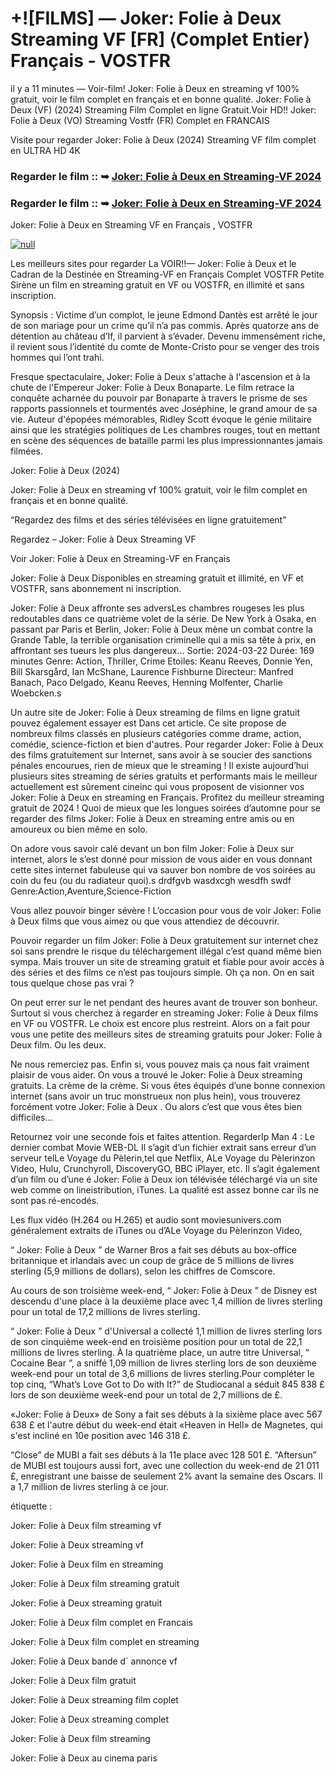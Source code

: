 # +![FILMS] — Joker: Folie à Deux Streaming VF [FR] ⟨Complet Entier⟩ Français - VOSTFR

il y a 11 minutes — Voir-film! Joker: Folie à Deux en streaming vf 100% gratuit, voir le film complet en français et en bonne qualité. Joker: Folie à Deux (VF) (2024) Streaming Film Complet en ligne Gratuit.Voir HD!! Joker: Folie à Deux (VO) Streaming Vostfr (FR) Complet en FRANCAIS

Visite pour regarder Joker: Folie à Deux (2024) Streaming VF film complet en ULTRA HD 4K

### Regarder le film :: ➥ [Joker: Folie à Deux en Streaming-VF 2024](https://dmovie.fun/fr/movie/889737/joker-folie-deuxend?githb)

### Regarder le film :: ➥ [Joker: Folie à Deux en Streaming-VF 2024](https://dmovie.fun/fr/movie/889737/joker-folie-deuxend?githb)

Joker: Folie à Deux en Streaming VF en Français , VOSTFR

[![null](https://static.wixstatic.com/media/855a25_043b5abeb4ae4d35ac003198e7fe56ed~mv2.gif)](https://dmovie.fun/fr/movie/889737/joker-folie-deuxend?githb)

Les meilleurs sites pour regarder La VOIR!!— Joker: Folie à Deux et le Cadran de la Destinée en Streaming-VF en Français Complet VOSTFR Petite Sirène un film en streaming gratuit en VF ou VOSTFR, en illimité et sans inscription.

Synopsis : Victime d’un complot, le jeune Edmond Dantès est arrêté le jour de son mariage pour un crime qu’il n’a pas commis. Après quatorze ans de détention au château d’If, il parvient à s’évader. Devenu immensément riche, il revient sous l’identité du comte de Monte-Cristo pour se venger des trois hommes qui l’ont trahi.

Fresque spectaculaire, Joker: Folie à Deux s'attache à l'ascension et à la chute de l'Empereur Joker: Folie à Deux Bonaparte. Le film retrace la conquête acharnée du pouvoir par Bonaparte à travers le prisme de ses rapports passionnels et tourmentés avec Joséphine, le grand amour de sa vie. Auteur d'épopées mémorables, Ridley Scott évoque le génie militaire ainsi que les stratégies politiques de Les chambres rouges, tout en mettant en scène des séquences de bataille parmi les plus impressionnantes jamais filmées.

Joker: Folie à Deux (2024)

Joker: Folie à Deux en streaming vf 100% gratuit, voir le film complet en français et en bonne qualité.

“Regardez des films et des séries télévisées en ligne gratuitement”

Regardez – Joker: Folie à Deux Streaming VF

Voir Joker: Folie à Deux en Streaming-VF en Français

Joker: Folie à Deux Disponibles en streaming gratuit et illimité, en VF et VOSTFR, sans abonnement ni inscription.

Joker: Folie à Deux affronte ses adversLes chambres rougeses les plus redoutables dans ce quatrième volet de la série. De New York à Osaka, en passant par Paris et Berlin, Joker: Folie à Deux mène un combat contre la Grande Table, la terrible organisation criminelle qui a mis sa tête à prix, en affrontant ses tueurs les plus dangereux... Sortie: 2024-03-22 Durée: 169 minutes Genre: Action, Thriller, Crime Etoiles: Keanu Reeves, Donnie Yen, Bill Skarsgård, Ian McShane, Laurence Fishburne Directeur: Manfred Banach, Paco Delgado, Keanu Reeves, Henning Molfenter, Charlie Woebcken.s

Un autre site de Joker: Folie à Deux streaming de films en ligne gratuit pouvez également essayer est Dans cet article. Ce site propose de nombreux films classés en plusieurs catégories comme drame, action, comédie, science-fiction et bien d'autres. Pour regarder Joker: Folie à Deux des films gratuitement sur Internet, sans avoir à se soucier des sanctions pénales encourues, rien de mieux que le streaming ! Il existe aujourd’hui plusieurs sites streaming de séries gratuits et performants mais le meilleur actuellement est sûrement cineinc qui vous proposent de visionner vos Joker: Folie à Deux en streaming en Français. Profitez du meilleur streaming gratuit de 2024 ! Quoi de mieux que les longues soirées d’automne pour se regarder des films Joker: Folie à Deux en streaming entre amis ou en amoureux ou bien même en solo.

On adore vous savoir calé devant un bon film Joker: Folie à Deux sur internet, alors le s’est donné pour mission de vous aider en vous donnant cette sites internet fabuleuse qui va sauver bon nombre de vos soirées au coin du feu (ou du radiateur quoi).s drdfgvb wasdxcgh wesdfh swdf Genre:Action,Aventure,Science-Fiction

Vous allez pouvoir binger sévère ! L’occasion pour vous de voir Joker: Folie à Deux films que vous aimez ou que vous attendiez de découvrir.

Pouvoir regarder un film Joker: Folie à Deux gratuitement sur internet chez soi sans prendre le risque du téléchargement illégal c’est quand même bien sympa. Mais trouver un site de streaming gratuit et fiable pour avoir accès à des séries et des films ce n’est pas toujours simple. Oh ça non. On en sait tous quelque chose pas vrai ?

On peut errer sur le net pendant des heures avant de trouver son bonheur. Surtout si vous cherchez à regarder en streaming Joker: Folie à Deux films en VF ou VOSTFR. Le choix est encore plus restreint. Alors on a fait pour vous une petite des meilleurs sites de streaming gratuits pour Joker: Folie à Deux film. Ou les deux.

Ne nous remerciez pas. Enfin si, vous pouvez mais ça nous fait vraiment plaisir de vous aider. On vous a trouvé le Joker: Folie à Deux streaming gratuits. La crème de la crème. Si vous êtes équipés d’une bonne connexion internet (sans avoir un truc monstrueux non plus hein), vous trouverez forcément votre Joker: Folie à Deux . Ou alors c’est que vous êtes bien difficiles…

Retournez voir une seconde fois et faites attention. RegarderIp Man 4 : Le dernier combat Movie WEB-DL Il s’agit d’un fichier extrait sans erreur d’un serveur telLe Voyage du Pèlerin,tel que Netflix, ALe Voyage du Pèlerinzon Video, Hulu, Crunchyroll, DiscoveryGO, BBC iPlayer, etc. Il s’agit également d’un film ou d’une é Joker: Folie à Deux ion télévisée téléchargé via un site web comme on lineistribution, iTunes. La qualité est assez bonne car ils ne sont pas ré-encodés.

Les flux vidéo (H.264 ou H.265) et audio sont moviesunivers.com généralement extraits de iTunes ou d’ALe Voyage du Pèlerinzon Video,

“ Joker: Folie à Deux ” de Warner Bros a fait ses débuts au box-office britannique et irlandais avec un coup de grâce de 5 millions de livres sterling (5,9 millions de dollars), selon les chiffres de Comscore.

Au cours de son troisième week-end, “ Joker: Folie à Deux ” de Disney est descendu d'une place à la deuxième place avec 1,4 million de livres sterling pour un total de 17,2 millions de livres sterling.

“ Joker: Folie à Deux ” d'Universal a collecté 1,1 million de livres sterling lors de son cinquième week-end en troisième position pour un total de 22,1 millions de livres sterling. À la quatrième place, un autre titre Universal, “ Cocaine Bear ”, a sniffé 1,09 million de livres sterling lors de son deuxième week-end pour un total de 3,6 millions de livres sterling.Pour compléter le top cinq, “What’s Love Got to Do with It?” de Studiocanal a séduit 845 838 £ lors de son deuxième week-end pour un total de 2,7 millions de £.

«Joker: Folie à Deux» de Sony a fait ses débuts à la sixième place avec 567 638 £ et l'autre début du week-end était «Heaven in Hell» de Magnetes, qui s'est incliné en 10e position avec 146 318 £.

“Close” de MUBI a fait ses débuts à la 11e place avec 128 501 £. “Aftersun” de MUBI est toujours aussi fort, avec une collection du week-end de 21 011 £, enregistrant une baisse de seulement 2% avant la semaine des Oscars. Il a 1,7 million de livres sterling à ce jour.

étiquette :

Joker: Folie à Deux film streaming vf

Joker: Folie à Deux streaming vf

Joker: Folie à Deux film en streaming

Joker: Folie à Deux film streaming gratuit

Joker: Folie à Deux streaming gratuit

Joker: Folie à Deux film complet en Francais

Joker: Folie à Deux film complet en streaming

Joker: Folie à Deux bande d` annonce vf

Joker: Folie à Deux film gratuit

Joker: Folie à Deux streaming film coplet

Joker: Folie à Deux streaming complet

Joker: Folie à Deux film streaming

Joker: Folie à Deux au cinema paris

